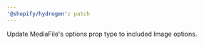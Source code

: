 ```yaml
---
'@shopify/hydrogen': patch
---
```


Update MediaFile's options prop type to included Image options.
